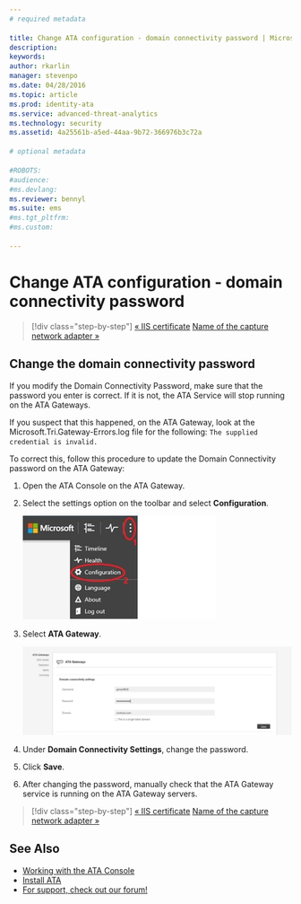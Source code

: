 ```yaml
---
# required metadata

title: Change ATA configuration - domain connectivity password | Microsoft Advanced Threat Analytics
description:
keywords:
author: rkarlin
manager: stevenpo
ms.date: 04/28/2016
ms.topic: article
ms.prod: identity-ata
ms.service: advanced-threat-analytics
ms.technology: security
ms.assetid: 4a25561b-a5ed-44aa-9b72-366976b3c72a

# optional metadata

#ROBOTS:
#audience:
#ms.devlang:
ms.reviewer: bennyl
ms.suite: ems
#ms.tgt_pltfrm:
#ms.custom:

---
```


# Change ATA configuration - domain connectivity password

>[!div class="step-by-step"]
[« IIS certificate](modifying-ata-config-iiscert.md)
[Name of the capture network adapter »](modifying-ata-config-nicname.md)

## <a name="ATA_modify_dcpassword"></a>Change the domain connectivity password
If you modify the Domain Connectivity Password, make sure that the password you enter is correct. If it is not, the ATA Service will stop running on the ATA Gateways.

If you suspect that this happened, on the ATA Gateway, look at the Microsoft.Tri.Gateway-Errors.log file for the following:
`The supplied credential is invalid.`

To correct this, follow this procedure to update the Domain Connectivity password on the ATA Gateway:

1.  Open the ATA Console on the ATA Gateway.

2.  Select the settings option on the toolbar and select **Configuration**.

    ![ATA configuration settings icon](media/ATA-config-icon.JPG)

3.  Select **ATA Gateway**.

    ![ATAA Gateway change password image](media/ATA-GW-change-DC-password.JPG)

4.  Under **Domain Connectivity Settings**, change the password.

5.  Click **Save**.

6.  After changing the password, manually check that the ATA Gateway service is running on the ATA Gateway servers.

>[!div class="step-by-step"]
[« IIS certificate](modifying-ata-config-iiscert.md)
[Name of the capture network adapter »](modifying-ata-config-nicname.md)

## See Also
- [Working with the ATA Console](/advanced-threat-analytics/understand/working-with-ata-console)
- [Install ATA](install-ata.md)
- [For support, check out our forum!](https://social.technet.microsoft.com/Forums/security/en-US/home?forum=mata)
